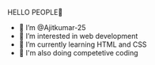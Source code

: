   HELLO PEOPLE👋

- 👋 I’m @Ajitkumar-25
- 👀 I’m interested in web development
- 🌱 I’m currently learning HTML and CSS
- 🔭 I'm also doing competetive coding

